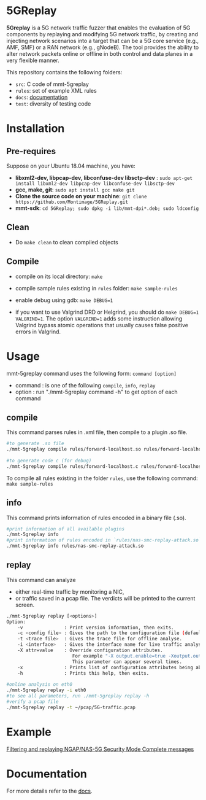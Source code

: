 # 5GReplay

**5Greplay** is a 5G network traffic fuzzer that enables the evaluation of 5G components by replaying and modifying 5G network traffic, by creating and injecting network scenarios into a target that can be a 5G core service (e.g., AMF, SMF) or a RAN network (e.g., gNodeB). The tool provides the ability to alter network packets online or offline in both control and data planes in a very flexible manner.

This repository contains the following folders:

- `src`: C code of mmt-5greplay
- `rules`: set of example XML rules
- `docs`: [documentation](docs/)
- `test`: diversity of testing code

# Installation

## Pre-requires

Suppose on your Ubuntu 18.04 machine, you have:

- **libxml2-dev, libpcap-dev, libconfuse-dev libsctp-dev** :  `sudo apt-get install libxml2-dev libpcap-dev libconfuse-dev libsctp-dev`
- **gcc, make, git**: `sudo apt install gcc make git`
- **Clone the source code on your machine**: `git clone https://github.com/Montimage/5GReplay.git`
- **mmt-sdk**: `cd 5GReplay; sudo dpkg -i lib/mmt-dpi*.deb; sudo ldconfig`

## Clean

- Do `make clean` to clean compiled objects


## Compile


- compile on its local directory: `make`

- compile sample rules existing in `rules` folder: `make sample-rules`

- enable debug using gdb: `make DEBUG=1`


- if you want to use Valgrind DRD or Helgrind, you should do `make DEBUG=1 VALGRIND=1`. The option `VALGRIND=1` adds some instruction allowing Valgrind bypass atomic operations that usually causes false positive errors in Valgrind.

# Usage

mmt-5greplay command uses the following form: `command [option]`

 - command : is one of the following `compile`, `info`, `replay`
 - option  : run "./mmt-5greplay command -h" to get option of each command
 

## compile
This command parses rules in .xml file, then compile to a plugin .so file.

```bash
#to generate .so file
./mmt-5greplay compile rules/forward-localhost.so rules/forward-localhost.xml
 
#to generate code c (for debug)
./mmt-5greplay compile rules/forward-localhost.c rules/forward-localhost.xml -c

```

To compile all rules existing in the folder `rules`, use the following command: `make sample-rules`

## info

This command prints information of rules encoded in a binary file (.so).

```bash
#print information of all available plugins
./mmt-5greplay info
#print information of rules encoded in `rules/nas-smc-replay-attack.so`
./mmt-5greplay info rules/nas-smc-replay-attack.so
```

## replay 

This command can analyze
 
- either real-time traffic by monitoring a NIC,
- or traffic saved in a pcap file. The verdicts will be printed to the current screen.

```bash
./mmt-5greplay replay [<options>]
Option:
	-v               : Print version information, then exits.
	-c <config file> : Gives the path to the configuration file (default: ./mmt-5greplay.conf).
	-t <trace file>  : Gives the trace file for offline analyse.
	-i <interface>   : Gives the interface name for live traffic analysis.
	-X attr=value    : Override configuration attributes.
	                    For example "-X output.enable=true -Xoutput.output-dir=/tmp/" will enable output to file and change output directory to /tmp.
	                    This parameter can appear several times.
	-x               : Prints list of configuration attributes being able to be used with -X, then exits.
	-h               : Prints this help, then exits.
   
#online analysis on eth0
./mmt-5greplay replay -i eth0
#to see all parameters, run ./mmt-5greplay replay -h
#verify a pcap file
./mmt-5greplay replay -t ~/pcap/5G-traffic.pcap 
```

# Example
[Filtering and replaying NGAP/NAS-5G Security Mode Complete messages](docs/example1.md)

# Documentation
For more details refer to the [docs](docs/).

